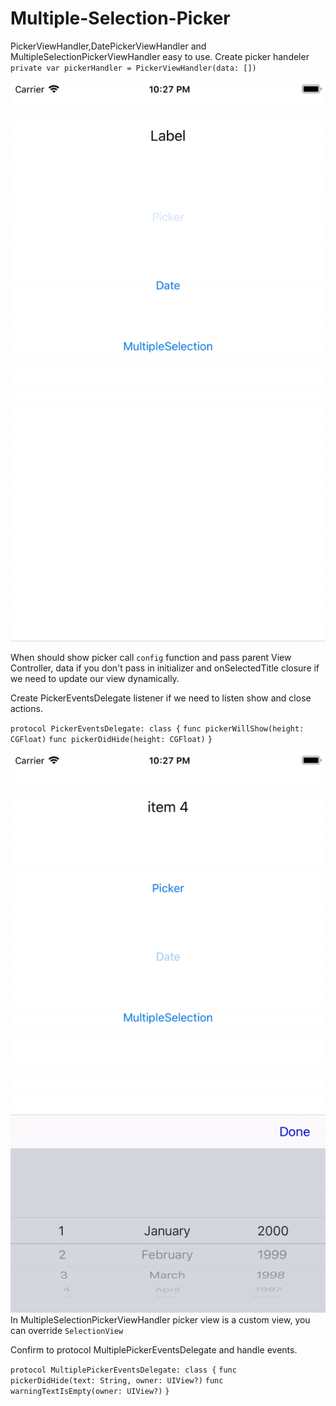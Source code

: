 # Multiple-Selection-Picker

PickerViewHandler,DatePickerViewHandler and MultipleSelectionPickerViewHandler easy to use.
Create picker handeler `private var pickerHandler = PickerViewHandler(data: [])`

![](https://github.com/Brsoyan/Multiple-Selection-Picker/blob/master/Info/git1.gif)

When should show picker call `config` function and pass parent View Controller, data if you don't pass in initializer and onSelectedTitle closure if we need to update our view dynamically.

Create PickerEventsDelegate listener if we need to listen show and close actions.

`protocol PickerEventsDelegate: class {`
    `func pickerWillShow(height: CGFloat)`
    `func pickerDidHide(height: CGFloat)`
`}`

![](https://github.com/Brsoyan/Multiple-Selection-Picker/blob/master/Info/gif2.gif)
In MultipleSelectionPickerViewHandler picker view is a custom view, you can override `SelectionView`

Confirm to protocol MultiplePickerEventsDelegate and handle events. <br />

`protocol MultiplePickerEventsDelegate: class {`
    `func pickerDidHide(text: String, owner: UIView?)`
    `func warningTextIsEmpty(owner: UIView?)`
`}`
